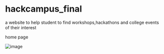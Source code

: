 # hackcampus_final
a website to help student to find workshops,hackathons and college events of their interest

home page

![image](https://user-images.githubusercontent.com/85181745/179337588-e15ad8cf-871d-4d24-bf47-27a581ead3d9.png)

